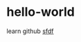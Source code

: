 # hello-world
learn github
<a href="https://translate.google.com/#zh-CN/en/%E8%B5%94%E5%81%BF">sfdf</a>
